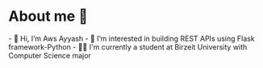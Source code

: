 <H1>About me 📌</H1>
- 👋 Hi, I’m Aws Ayyash
- 👀 I’m interested in building REST APIs using Flask framework-Python 
- 💁‍♂️ I'm currently a student at Birzeit University with Computer Science major
<!---
AwsAyyash/AwsAyyash is a ✨ special ✨ repository because its `README.md` (this file) appears on your GitHub profile.
You can click the Preview link to take a look at your changes.
--->
